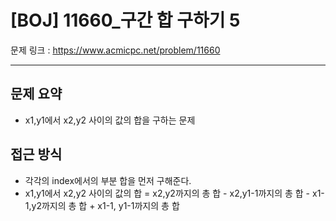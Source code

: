 # [BOJ] 11660_구간 합 구하기 5

문제 링크 : https://www.acmicpc.net/problem/11660

----------------------
## 문제 요약
  - x1,y1에서 x2,y2 사이의 값의 합을 구하는 문제

## 접근 방식
  - 각각의 index에서의 부분 합을 먼저 구해준다.
  - x1,y1에서 x2,y2 사이의 값의 합 = x2,y2까지의 총 합 - x2,y1-1까지의 총 합 - x1-1,y2까지의 총 합 + x1-1, y1-1까지의 총 합
